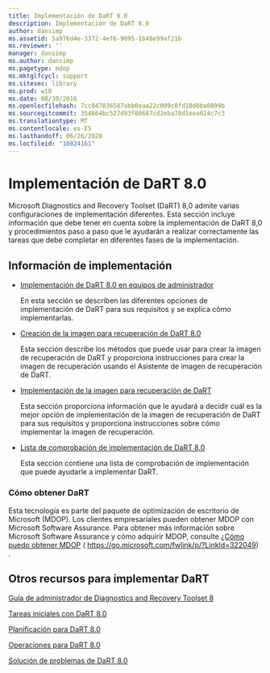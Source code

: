 ```yaml
---
title: Implementación de DaRT 8.0
description: Implementación de DaRT 8.0
author: dansimp
ms.assetid: 5a976d4e-3372-4ef6-9095-1b48e99af21b
ms.reviewer: ''
manager: dansimp
ms.author: dansimp
ms.pagetype: mdop
ms.mktglfcycl: support
ms.sitesec: library
ms.prod: w10
ms.date: 08/30/2016
ms.openlocfilehash: 7cc847836587abb0eaa22c009c8fd18d0ba0899b
ms.sourcegitcommit: 354664bc527d93f80687cd2eba70d1eea024c7c3
ms.translationtype: MT
ms.contentlocale: es-ES
ms.lasthandoff: 06/26/2020
ms.locfileid: "10824161"
---
```

# Implementación de DaRT 8.0


Microsoft Diagnostics and Recovery Toolset (DaRT) 8,0 admite varias configuraciones de implementación diferentes. Esta sección incluye información que debe tener en cuenta sobre la implementación de DaRT 8,0 y procedimientos paso a paso que le ayudarán a realizar correctamente las tareas que debe completar en diferentes fases de la implementación.

## Información de implementación


-   [Implementación de DaRT 8.0 en equipos de administrador](deploying-dart-80-to-administrator-computers-dart-8.md)

    En esta sección se describen las diferentes opciones de implementación de DaRT para sus requisitos y se explica cómo implementarlas.

-   [Creación de la imagen para recuperación de DaRT 8.0](creating-the-dart-80-recovery-image-dart-8.md)

    Esta sección describe los métodos que puede usar para crear la imagen de recuperación de DaRT y proporciona instrucciones para crear la imagen de recuperación usando el Asistente de imagen de recuperación de DaRT.

-   [Implementación de la imagen para recuperación de DaRT](deploying-the-dart-recovery-image-dart-8.md)

    Esta sección proporciona información que le ayudará a decidir cuál es la mejor opción de implementación de la imagen de recuperación de DaRT para sus requisitos y proporciona instrucciones sobre cómo implementar la imagen de recuperación.

-   [Lista de comprobación de implementación de DaRT 8.0](dart-80-deployment-checklist-dart-8.md)

    Esta sección contiene una lista de comprobación de implementación que puede ayudarle a implementar DaRT.

### Cómo obtener DaRT

Esta tecnología es parte del paquete de optimización de escritorio de Microsoft (MDOP). Los clientes empresariales pueden obtener MDOP con Microsoft Software Assurance. Para obtener más información sobre Microsoft Software Assurance y cómo adquirir MDOP, consulte [¿Cómo puedo obtener MDOP](https://go.microsoft.com/fwlink/p/?LinkId=322049) ( https://go.microsoft.com/fwlink/p/?LinkId=322049) .

## Otros recursos para implementar DaRT


[Guía de administrador de Diagnostics and Recovery Toolset 8](index.md)

[Tareas iniciales con DaRT 8.0](getting-started-with-dart-80-dart-8.md)

[Planificación para DaRT 8.0](planning-for-dart-80-dart-8.md)

[Operaciones para DaRT 8.0](operations-for-dart-80-dart-8.md)

[Solución de problemas de DaRT 8.0](troubleshooting-dart-80-dart-8.md)

 

 





